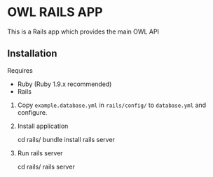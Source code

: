 OWL RAILS APP
====================

This is a Rails app which provides the main OWL API

## Installation

Requires

- Ruby (Ruby 1.9.x recommended)
- Rails

1) Copy `example.database.yml` in `rails/config/` to `database.yml` and configure.

2) Install application

    cd rails/
    bundle install
    rails server

3) Run rails server

    cd rails/
    rails server
